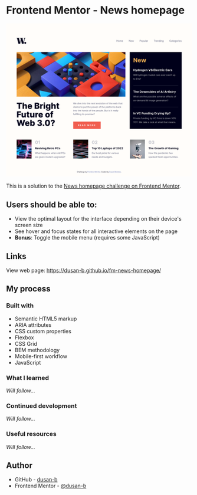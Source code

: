 # Frontend Mentor - News homepage

![](./screenshot.png)

This is a solution to the [News homepage challenge on Frontend Mentor](https://www.frontendmentor.io/challenges/news-homepage-H6SWTa1MFl).

## Users should be able to:

- View the optimal layout for the interface depending on their device's screen size
- See hover and focus states for all interactive elements on the page
- **Bonus**: Toggle the mobile menu (requires some JavaScript)

## Links

View web page: <https://dusan-b.github.io/fm-news-homepage/>

## My process

### Built with

- Semantic HTML5 markup
- ARIA attributes
- CSS custom properties
- Flexbox
- CSS Grid
- BEM methodology
- Mobile-first workflow
- JavaScript

### What I learned

*Will follow...*

### Continued development

*Will follow...*

### Useful resources

*Will follow...*

## Author

- GitHub - [dusan-b](https://github.com/dusan-b)
- Frontend Mentor - [@dusan-b](https://www.frontendmentor.io/profile/dusan-b)
